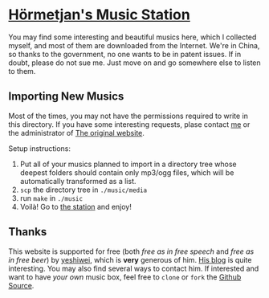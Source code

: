 [Hörmetjan's Music Station][station]
==========================

You may find some interesting and beautiful musics here, which I collected myself, and most of them are downloaded from the Internet. We're in China, so thanks to the government, no one wants to be in patent issues. If in doubt, please do not sue me. Just move on and go somewhere else to listen to them.


Importing New Musics
--------------------

Most of the times, you may not have the permissions required to write in this directory. If you have some interesting requests, plase contact [me][] or the administrator of [The original website][This website]. 

Setup instructions:

 1. Put all of your musics planned to import in a directory tree 
    whose deepest folders should contain only mp3/ogg files, which
    will be automatically transformed as a list.
 1. `scp` the directory tree in `./music/media`
 1. run `make` in `./music`
 1. Voilà! Go to [the station][station] and enjoy!


Thanks
------

This website is supported for free (both *free as in free speech* and *free as in free beer*) by [yeshiwei][], which is **very** generous of him. [His blog][] is quite interesting. You may also find several ways to contact him. If interested and want to have *your own* music box, feel free to `clone` or `fork` the [Github Source][].

[me]: mailto:hyiltiz@gmail.com
[station]: http://notes.yeshiwei.com/psy/music
[This website]: http://notes.yeshiwei.com/Music
[yeshiwei]: mailto:yeshiwei.math@gmail.com
[His blog]: http://notes.yeshiwei.com
[Github Source]: https://github.com/hyiltiz/cloudmusicbox
